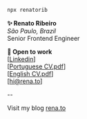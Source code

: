 ```sh
npx renatorib
```

**✨ Renato Ribeiro**  
_São Paulo, Brazil_  
Senior Frontend Engineer

**📝 Open to work**  
[[Linkedin](http://linkedin.com/in/renatorib)]  
[[Portuguese CV.pdf](https://raw.githubusercontent.com/renatorib/curriculum-vitae/master/build/PT-BR.pdf)]  
[[English CV.pdf](https://raw.githubusercontent.com/renatorib/curriculum-vitae/master/build/EN-US.pdf)]  
[[hi@rena.to](mailto:hi@rena.to)]

--

Visit my blog [rena.to](https://rena.to)
